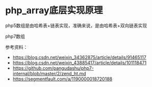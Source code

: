 # php_array底层实现原理

php5数组是由哈希表+链表实现，准确来说，是由哈希表+双向链表实现

php7数组

参考资料：
- https://blog.csdn.net/weixin_34362875/article/details/91465117
- https://blog.csdn.net/weixin_43885417/article/details/101118471
- https://github.com/pangudashu/php7-internal/blob/master/2/zend_ht.md
- https://segmentfault.com/a/1190000018720188

